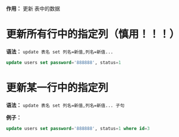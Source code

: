 **作用：** 更新 表中的数据

# 更新所有行中的指定列（慎用！！！）
  **语法：** `update 表名 set 列名=新值,列名=新值...`

  ```SQL
  update users set password='888888', status=1
  ```

# 更新某一行中的指定列
  **语法：** `update 表名 set 列名=新值,列名=新值... 子句`

  **例子：**
  ```SQL
  update users set password='888888', status=1 where id=3
  ```